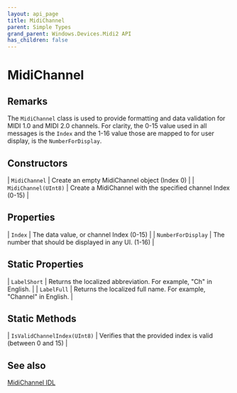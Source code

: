 ```yaml
---
layout: api_page
title: MidiChannel
parent: Simple Types
grand_parent: Windows.Devices.Midi2 API
has_children: false
---
```


# MidiChannel

## Remarks

The `MidiChannel` class is used to provide formatting and data validation for MIDI 1.0 and MIDI 2.0 channels. For clarity, the 0-15 value used in all messages is the `Index` and the 1-16 value those are mapped to for user display, is the `NumberForDisplay`.

## Constructors

| `MidiChannel` | Create an empty MidiChannel object (Index 0) |
| `MidiChannel(UInt8)` | Create a MidiChannel with the specified channel Index (0-15) |

## Properties

| `Index` | The data value, or channel Index (0-15) |
| `NumberForDisplay` | The number that should be displayed in any UI. (1-16) |

## Static Properties

| `LabelShort` | Returns the localized abbreviation. For example, "Ch" in English. |
| `LabelFull` | Returns the localized full name. For example, "Channel" in English. |

## Static Methods

| `IsValidChannelIndex(UInt8)` | Verifies that the provided index is valid (between 0 and 15) |

## See also

[MidiChannel IDL](https://github.com/microsoft/MIDI/blob/main/src/api/Client/Midi2Client/MidiChannel.idl)
